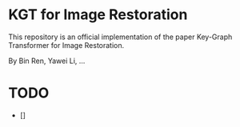 # KGT for Image Restoration
This repository is an official implementation of the paper Key-Graph Transformer for Image Restoration.

By Bin Ren, Yawei Li, ...

# TODO
- [] 
